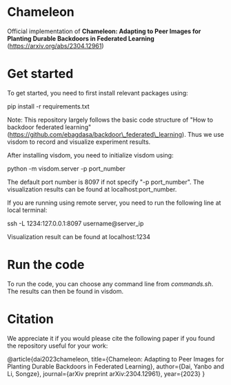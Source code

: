 # Chameleon
Official implementation of **Chameleon: Adapting to Peer Images for Planting Durable Backdoors in Federated Learning** (https://arxiv.org/abs/2304.12961)

# Get started
To get started, you need to first install relevant packages using:
  
  pip install -r requirements.txt

Note: This repository largely follows the basic code structure of "How to backdoor federated learning" (https://github.com/ebagdasa/backdoor\_federated\_learning). Thus we use visdom to record and visualize experiment results.

After installing visdom, you need to initialize visdom using:

  python -m visdom.server -p port\_number

The default port number is 8097 if not specify "-p port\_number". The visualization results can be found at localhost:port\_number.

If you are running using remote server, you need to run the following line at local terminal:

  ssh -L 1234:127.0.0.1:8097 username@server\_ip

Visualization result can be found at localhost:1234

# Run the code
To run the code, you can choose any command line from *commands.sh*. The results can then be found in visdom.

# Citation
We appreciate it if you would please cite the following paper if you found the repository useful for your work:
  
  @article{dai2023chameleon,
    title={Chameleon: Adapting to Peer Images for Planting Durable Backdoors in Federated Learning},
    author={Dai, Yanbo and Li, Songze},
    journal={arXiv preprint arXiv:2304.12961},
    year={2023}
  }
